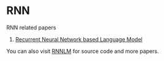 RNN
=============================

RNN related papers

1. [Recurrent Neural Network based Language Model](http://www.fit.vutbr.cz/research/groups/speech/publi/2010/mikolov_interspeech2010_IS100722.pdf)

You can also visit [RNNLM](http://rnnlm.org/) for source code and more papers.
